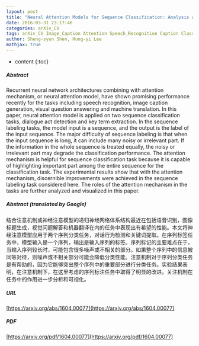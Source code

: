 ```yaml
---
layout: post
title: "Neural Attention Models for Sequence Classification: Analysis and Application to Key Term Extraction and Dialogue Act Detection"
date: 2016-03-31 23:17:46
categories: arXiv_CV
tags: arXiv_CV Image_Caption Attention Speech_Recognition Caption Classification Detection VQA Recognition
author: Sheng-syun Shen, Hung-yi Lee
mathjax: true
---
```


* content
{:toc}

##### Abstract
Recurrent neural network architectures combining with attention mechanism, or neural attention model, have shown promising performance recently for the tasks including speech recognition, image caption generation, visual question answering and machine translation. In this paper, neural attention model is applied on two sequence classification tasks, dialogue act detection and key term extraction. In the sequence labeling tasks, the model input is a sequence, and the output is the label of the input sequence. The major difficulty of sequence labeling is that when the input sequence is long, it can include many noisy or irrelevant part. If the information in the whole sequence is treated equally, the noisy or irrelevant part may degrade the classification performance. The attention mechanism is helpful for sequence classification task because it is capable of highlighting important part among the entire sequence for the classification task. The experimental results show that with the attention mechanism, discernible improvements were achieved in the sequence labeling task considered here. The roles of the attention mechanism in the tasks are further analyzed and visualized in this paper.

##### Abstract (translated by Google)
结合注意机制或神经注意模型的递归神经网络体系结构最近在包括语音识别，图像标题生成，视觉问题解答和机器翻译在内的任务中表现出有希望的性能。本文将神经注意模型应用于两个序列分类任务，对话行为检测和关键词提取。在序列标签任务中，模型输入是一个序列，输出是输入序列的标签。序列标记的主要难点在于，当输入序列较长时，可能包含很多噪声或不相关的部分。如果整个序列中的信息被同等对待，则噪声或不相关部分可能会降低分类性能。注意机制对于序列分类任务是有帮助的，因为它能够突出整个序列中的重要部分进行分类任务。实验结果表明，在注意机制下，在这里考虑的序列标注任务中取得了明显的改进。关注机制在任务中的作用进一步分析和可视化。

##### URL
[https://arxiv.org/abs/1604.00077](https://arxiv.org/abs/1604.00077)

##### PDF
[https://arxiv.org/pdf/1604.00077](https://arxiv.org/pdf/1604.00077)

